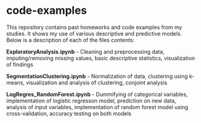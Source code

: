 # code-examples

This repository contains past homeworks and code examples from my studies. It shows my use of various descriptive and predictive models. Below is a description of each of the files contents:

**ExploratoryAnalysis.ipynb** - Cleaning and preprocessing data, imputing/removing missing values, basic descriptive statistics, visualization of findings

**SegmentationClustering.ipynb** - Normalization of data, clustering using k-means, visualization and analysis of clustering, conjoint analysis

**LogRegres_RandomForest.ipynb** - Dummifying of categorical variables, implementation of logistic regresson model, prediction on new data, analysis of input variables, implementation of random forest model using cross-validation, accuracy testing on both models

